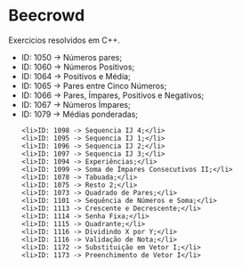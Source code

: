 # Beecrowd
Exercicios resolvidos em C++.

<ul>
    <li>ID: 1050 -> Números pares;</li>
    <li>ID: 1060 -> Números Positivos;</li>
    <li>ID: 1064 -> Positivos e Média;</li>
    <li>ID: 1065 -> Pares entre Cinco Números;</li>
    <li>ID: 1066 -> Pares, Ímpares, Positivos e Negativos;</li>
    <li>ID: 1067 -> Números Ímpares;</li>
    <li>ID: 1079 -> Médias ponderadas;</li>
    
    <li>ID: 1098 -> Sequencia IJ 4;</li>
    <li>ID: 1095 -> Sequencia IJ 1;</li>
    <li>ID: 1096 -> Sequencia IJ 2;</li>
    <li>ID: 1097 -> Sequencia IJ 3;</li>
    <li>ID: 1094 -> Experiências;</li>
    <li>ID: 1099 -> Soma de Ímpares Consecutivos II;</li>
    <li>ID: 1078 -> Tabuada;</li>
    <li>ID: 1075 ->	Resto 2;</li>
    <li>ID: 1073 -> Quadrado de Pares;</li>
    <li>ID: 1101 ->	Sequência de Números e Soma;</li>
    <li>ID: 1113 ->	Crescente e Decrescente;</li>
    <li>ID: 1114 -> Senha Fixa;</li>
    <li>ID: 1115 ->	Quadrante;</li>
    <li>ID: 1116 ->	Dividindo X por Y;</li>
    <li>ID: 1116 -> Validação de Nota;</li>
    <li>ID: 1172 -> Substituição em Vetor I;</li>
    <li>ID:	1173 -> Preenchimento de Vetor I</li>
    
</ul>

